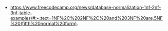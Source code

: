 - https://www.freecodecamp.org/news/database-normalization-1nf-2nf-3nf-table-examples/#:~:text=1NF%2C%202NF%2C%20and%203NF%20are,5NF%20(fifth%20normal%20form).